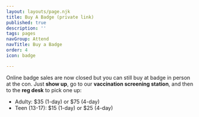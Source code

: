 ```yaml
---
layout: layouts/page.njk
title: Buy A Badge (private link)
published: true
description: ''
tags: pages
navGroup: Attend
navTitle: Buy a Badge
order: 4
icon: badge

---
```

Online badge sales are now closed but you can still buy at badge in person at the con. Just **show up**, go to our **vaccination screening station**, and then to the **reg desk** to pick one up:

* Adulty: $35 (1-day) or $75 (4-day)  
* Teen (13-17): $15 (1-day) or $25 (4-day)  

<!--Get a badge for Big Bad Con 2022! If you are buying multiple badges for other people please submit this form more than once.-->